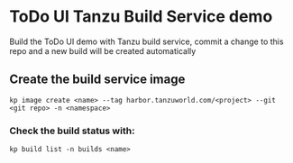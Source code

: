 # ToDo UI Tanzu Build Service demo

Build the ToDo UI demo with Tanzu build service, commit a change to this repo and a new build will be created automatically


## Create the build service image
```
kp image create <name> --tag harbor.tanzuworld.com/<project> --git <git repo> -n <namespace>
```
### Check the build status with:
```
kp build list -n builds <name>
```


